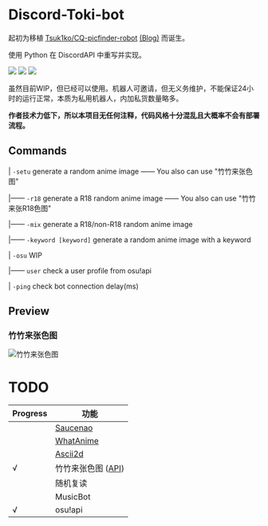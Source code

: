 # Discord-Toki-bot
起初为移植 [Tsuk1ko/CQ-picfinder-robot](https://github.com/Tsuk1ko/CQ-picfinder-robot) [(Blog)](https://moe.best/projects/qq-robot-picfinder.html) 而诞生。

使用 Python 在 DiscordAPI 中重写并实现。

[![](https://img.shields.io/badge/Made%20with-Python%203.8.1-brightgreen)](https://www.python.org/downloads/) [![](https://img.shields.io/badge/lib-discord.py-brightgreen)](https://github.com/Rapptz/discord.py/) [![](https://img.shields.io/badge/Bot-invite%20link-blue)](https://discordapp.com/api/oauth2/authorize?client_id=687568148354170896&permissions=0&scope=bot)

虽然目前WIP，但已经可以使用。机器人可邀请，但无义务维护，不能保证24小时的运行正常，本质为私用机器人，内加私货数量略多。

**作者技术力低下，所以本项目无任何注释，代码风格十分混乱且大概率不会有部署流程。**

## Commands
| `-setu`      generate a random anime image  —— You also can use "竹竹来张色图"

|—— `-r18`      generate a R18 random anime image  —— You also can use "竹竹来张R18色图"

|—— `-mix`	  generate a R18/non-R18 random anime image

|—— `-keyword [keyword]`      generate a random anime image with a keyword

| `-osu`      WIP

|—— `user`     check a user profile from osu!api

| `-ping`      check bot connection delay(ms)

## Preview

### 竹竹来张色图
![竹竹来张色图](https://i.imgur.com/oiVip6K.png)

# TODO

| Progress | 功能 |
|  ----    | ----  |
|          | [Saucenao](https://saucenao.com/) |
|          | [WhatAnime](https://trace.moe/)   |
|          | [Ascii2d](https://ascii2d.net/)   |
|√         | 竹竹来张色图 ([API](https://yww.uy/setuapi))                       |
|          | 随机复读                           |
|          | MusicBot                          |
|√         | osu!api                          |
